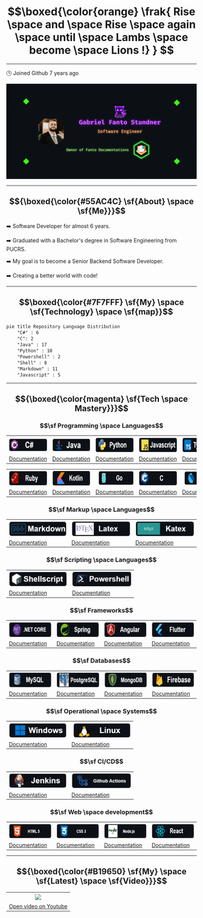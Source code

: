 # $$\boxed{\color{orange} \frak{ Rise \space and \space Rise \space again \space until \space Lambs \space become \space Lions !} } $$

---

🕒 Joined Github 7 years ago

<p align="center">
  <img src="images/gif/My-Banner.gif">
</p>

---

## $${\boxed{\color{#55AC4C} \sf{About} \space \sf{Me}}}$$ 
 
➡️ Software Developer for almost 6 years.

➡️ Graduated with a Bachelor's degree in Software Engineering from PUCRS.

➡️ My goal is to become a Senior Backend Software Developer.

➡️ Creating a better world with code!

---

## $$\boxed{\color{#7F7FFF} \sf{My} \space \sf{Technology} \space \sf{map}}$$

```mermaid
pie title Repository Language Distribution
    "C#" : 6
    "C": 2
    "Java" : 17
    "Python" : 10
    "Powershell" : 2
    "Shell" : 8
    "Markdown" : 11
    "Javascript" : 5
```

---

## $${\boxed{\color{magenta} \sf{Tech \space Mastery}}}$$

### $$\sf Programming \space Languages$$

<div align="center">
  <table>
    <tr>
      <th><img src="images/languages/C%23_badge.png" height="40"></th>
      <th><img src="images/languages/Java_badge.png" height="40"></th>
      <th><img src="images/languages/Python_badge.png" height="40"></th>
      <th><img src="images/languages/Javascript_badge.png" height="40"></th>
      <th><img src="images/languages/Typescript_badge.png" height="40"></th>
    </tr>
    <tr>
      <td><a href="https://learn.microsoft.com/en-us/dotnet/csharp/">Documentation</a></td>
      <td><a href="https://www.tutorialspoint.com/java/index.htm">Documentation</a></td>
      <td><a href="https://www.python.org/">Documentation</a></td>
      <td><a href="https://devdocs.io/javascript/">Documentation</a></td>
      <td><a href="https://devdocs.io/typescript/">Documentation</a></td>
    </tr>
  </table>
</div>

<div align="center">
  <table>
    <tr>
      <th><img src="images/languages/Ruby_badge.png" height="40"></th>
      <th><img src="images/languages/Kotlin_badge.png" height="40"></th>
      <th><img src="images/languages/Go_badge.png" height="40"></th>
      <th><img src="images/languages/C_badge.png" height="40"></th>
      <th><img src="images/languages/Dart_badge.png" height="40"></th>
    </tr>
    <tr>
      <td><a href="https://ruby-doc.org/3.2.2/">Documentation</a></td>
      <td><a href="https://kotlinlang.org/docs/home.html">Documentation</a></td>
      <td><a href="https://go.dev/doc/">Documentation</a></td>
      <td><a href="https://learn.microsoft.com/pt-br/cpp/c-language/?view=msvc-170">Documentation</a></td>
      <td><a href="https://dart.dev/guides">Documentation</a></td>
    </tr>
  </table>
</div>

### $$\sf Markup \space Languages$$

<div align="center">
  <table>
    <tr>
       <th><img src="images/languages/Markdown_badge.png" height="40"></th>
       <th><img src="images/languages/Latex_badge.png" height="40"></th>
       <th><img src="images/languages/Katex_badge.png" height="40"></th>
    </tr>
    <tr>
      <td><a href="https://docs.github.com/en/get-started/writing-on-github/getting-started-with-writing-and-formatting-on-github/basic-writing-and-formatting-syntax">Documentation</a></td>
      <td><a href="https://www.overleaf.com/learn">Documentation</a></td>
      <td><a href="https://katex.org/docs/supported.html">Documentation</a></td>
    </tr>
  </table>
</div>

### $$\sf Scripting \space Languages$$

<div align="center">
  <table>
    <tr>
      <th><img src="images/languages/Shell_badge.png" height="40"></th>
      <th><img src="images/languages/Powershell_badge.png" height="40"></th>
    </tr>
    <tr>
      <td><a href="https://www.shellscript.sh/">Documentation</a></td>
      <td><a href="https://learn.microsoft.com/en-us/powershell/">Documentation</a></td>
    </tr>
  </table>
</div>

### $$\sf Frameworks$$

<div align="center">
  <table>
    <tr>
      <th><img src="images/frameworks/dotnet_badge.png" height="40"></th>
      <th><img src="images/frameworks/Spring_badge.png" height="40"></th>
      <th><img src="images/frameworks/Angular_badge.png" height="40"></th>
      <th><img src="images/frameworks/Flutter_badge.png" height="40"></th>
    </tr>
    <tr>
      <td><a href="https://learn.microsoft.com/en-us/dotnet/">Documentation</a></td>
      <td><a href="https://docs.spring.io/spring-framework/reference/">Documentation</a></td>
      <td><a href="https://angular.io/docs">Documentation</a></td>
      <td><a href="https://docs.flutter.dev/">Documentation</a></td>
    </tr>
  </table>
</div>

### $$\sf Databases$$

<div align="center">
  <table>
    <tr>
      <th><img src="images/databases/Mysql_badge.png" height="40"></th>
      <th><img src="images/databases/Postgresql_badge.png" height="40"></th>
      <th><img src="images/databases/Mongodb_badge.png" height="40"></th>
      <th><img src="images/databases/Firebase_badge.png" height="40"></th>
    </tr>
    <tr>
      <td><a href="https://dev.mysql.com/doc/">Documentation</a></td>
      <td><a href="https://www.postgresql.org/docs/">Documentation</a></td>
      <td><a href="https://www.mongodb.com/docs/">Documentation</a></td>
      <td><a href="https://firebase.google.com/docs/">Documentation</a></td>
    </tr>
  </table>
</div>

### $$\sf Operational \space Systems$$

<div align="center">
  <table>
    <tr>
      <th><img src="images/os/Windows_badge.png" height="40"></th>
      <th><img src="images/os/Linux_badge.png" height="40"></th>
    </tr>
    <tr>
      <td><a href="https://learn.microsoft.com/pt-br/windows/">Documentation</a></td>
      <td><a href="https://wiki.manjaro.org/index.php/Main_Page">Documentation</a></td>
    </tr>
  </table>
</div>

### $$\sf CI/CD$$

<div align="center">
  <table>
    <tr>
      <th><img src="images/ci/Jenkins_badge.png" height="40"></th>
      <th><img src="images/ci/actions_badge.png" height="40"></th>
    </tr>
    <tr>
      <td><a href="https://www.jenkins.io/doc/book/">Documentation</a></td>
      <td><a href="https://docs.github.com/en/actions">Documentation</a></td>
    </tr>
  </table>
</div>

### $$\sf Web \space development$$

<div align="center">
  <table>
    <tr>
      <th><img src="images/web/Html5_badge.png" height="40"></th>
      <th><img src="images/web/css3_badge.png" height="40"></th>
      <th><img src="images/web/Nodejs_badge.png" height="40"></th>
      <th><img src="images/web/React_badge.png" height="40"></th>
    </tr>
    <tr>
      <td><a href="https://www.w3schools.com/html/html_intro.asp">Documentation</a></td>
      <td><a href="https://www.w3schools.com/css/default.asp">Documentation</a></td>
      <td><a href="https://nodejs.org/en/docs">Documentation</a></td>
      <td><a href="https://react.dev/">Documentation</a></td>
    </tr>
  </table>
</div>

---

## $${\boxed{\color{#B19650} \sf{My} \space \sf{Latest} \space \sf{Video}}}$$

<div align="center">
  <table>
    <tr>
      <th><img src="https://user-images.githubusercontent.com/18719295/234381376-c6dba2f6-2b0d-4e86-9ae7-76a32faf7fdf.png" width=400 heigth=400></th>
    </tr>
    <tr>
      <td><a align="center" href="https://youtu.be/YcW7CLAQJjQ">Open video on Youtube</a></td>
    </tr>
  </table>
</div>
